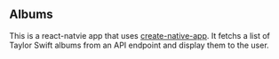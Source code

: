 ## Albums

This is a react-natvie app that uses [create-native-app](https://github.com/react-community/create-react-native-app).
It fetchs a list of Taylor Swift albums from an API endpoint and display them to the user.